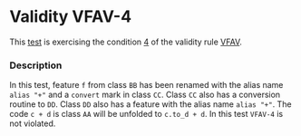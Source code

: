# Validity VFAV-4

This [test](.) is exercising the condition [4](../Readme.md) of the validity rule [VFAV](../../vfav/Readme.md).

### Description

In this test, feature `f` from class `BB` has been renamed with the alias name `alias "+"` and a `convert` mark in class `CC`. Class `CC` also has a conversion routine to `DD`. Class `DD` also has a feature with the alias name `alias "+"`. The code `c + d` is class `AA` will be unfolded to `c.to_d + d`. In this test `VFAV-4` is not violated.
